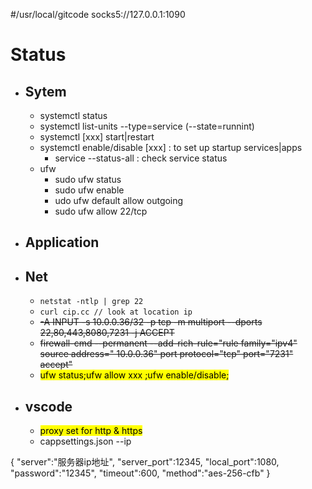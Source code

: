 #/usr/local/gitcode
socks5://127.0.0.1:1090
# Status
+ ## Sytem
    + systemctl status
    + systemctl list-units --type=service (--state=runnint)
    + systemctl [xxx] start|restart
    + systemctl enable/disable [xxx] : to set up startup services|apps
      + service --status-all : check service status
    + ufw 
      + sudo ufw status
      + sudo ufw enable
      + udo ufw default allow outgoing
      + sudo ufw allow 22/tcp
+ ## Application
+ ## Net
    + ``netstat -ntlp | grep 22``
    + ``curl cip.cc // look at location ip``
    + ~~-A INPUT -s 10.0.0.36/32 -p tcp -m multiport --dports 22,80,443,8080,7231 -j ACCEPT~~
    + ~~firewall-cmd --permanent --add-rich-rule="rule family="ipv4" source address=" 10.0.0.36" port protocol="tcp" port="7231" accept"~~
    + <mark>ufw status;ufw allow xxx ;ufw enable/disable;</mark>
+ ## vscode
    + <mark> proxy set for http & https
    + cappsettings.json --ip</mark>

{
        "server":"服务器ip地址",
        "server_port":12345,
        "local_port":1080,
        "password":"12345",
        "timeout":600,
        "method":"aes-256-cfb"
}
